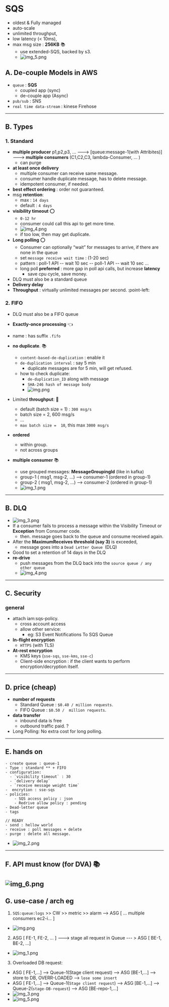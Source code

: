 # SQS 
- oldest & Fully managed  
- auto-scale
- unlimited throughput,  
- low latency (< 10ms), 
- max msg size : **256KB** :books:
  - use extended-SQS, backed by s3.
  - ![img_5.png](../99_img/dva/sqs/img_5.png)
  
## A. De-couple Models in AWS
  - `queue` :  **SQS** 
    - coupled app (sync) 
    - de-couple app (Async)
  - `pub/sub` : SNS
  - `real time data-stream` : kinese Firehose
---
## B. Types
### 1. Standard 
- **multiple producer** p1,p2,p3, ...  ---> [queue:message-1(with Attribites)] ---> **multiple consumers** (C1,C2,C3, lambda-Consumer, ... )
  - can purge 
- **at least once delivery**  
  - multiple consumer can receive same message.
  - consumer handle duplicate message, has to delete message.
  - idempotent consumer, if needed.
- **best effect ordering** : order not guaranteed.
- msg **retention**: 
  - max     : `14 days` 
  - default :  `4 days`
- **visibility timeout** :o:
  - `0-12 hr`
  - consumer could call this api to get more time.
  - ![img_4.png](../99_img/decouple/sqs/img_4.png)
  - if too low, then may get duplicate.
- **Long polling**  :o:
  - Consumer can optionally “wait” for messages to arrive, if there are none in the queue 
  - set `message receive wait time` : (1-20 sec)
  - pattern : poll-1 API -- wait 10 sec -- poll-1 API -- wait 10 sec ...
  - long poll **preferred** : more gap in poll api calls, but increase **latency**
    - save cpu cycle, save money.
- DLQ must also be a standard queue
- **Delivery delay**
-  **Throughput** : virtually unlimited messages per second. :point-left:

### 2. FIFO
- DLQ must also be a FIFO queue
- **Exactly-once processing** :point_left:
- name : has suffix `.fifo`
- **no duplicate**. :books:
  - `content-based-de-duplication` : enable it
  - `de-duplication interval` : say 5 min
    - duplicate messages are for 5 min, will get refused.
  - how to check duplicate:
    - `de-duplication_ID` along with message
    - `SHA-246 hash of message body`
    - ![img.png](../99_img/dva/sqs/v1/img.png)
- Limited **throughput**: :dart:
  - default (batch size = 1) : `300 msg/s`
  - batch size =  2, 600 msg/s
  - ...
  - `max batch size =  10`, this max `3000 msg/s` 

- **ordered**
  - within group.
  - not across groups
  
- **multiple consumer** :books:
  - use grouped messages: **MessageGroupingId** (like in kafka)
  - group-1 ( msg1, msg-2, ...) --> consumer-1 (ordered in group-1)
  - group-2 ( msg1, msg-2, ...) --> consumer-2 (ordered in group-1)
  - ![img_1.png](../99_img/dva/sqs/v1/img_1.png)
---
## B. DLQ
- ![img_3.png](../99_img/dva/sqs/img_3.png)
- If a consumer fails to process a message within the Visibility Timeout or **Exception** from Consumer code.
  - then. message goes back to the queue and consume received again.
- After the **MaximumReceives threshold (say 3)** is exceeded,
  - message goes into a `Dead Letter Queue `(DLQ)
- Good to set a retention of 14 days in the DLQ
- **re-drive** 
  - push messages from the DLQ back into the `source queue / any other queue`
  - ![img_4.png](../99_img/dva/sqs/img_4.png)
---
## C. Security 
### general
- attach iam:sqs-policy.
  - cross account access
  - allow other service: 
    - eg: S3 Event Notifications To SQS Queue
- **In-flight encryption** 
  - `HTTPS` (with TLS)
- **At-rest encryption** 
  - KMS keys (`sse-sqs`, `sse-kms`, `sse-c`)
  - Client-side encryption :  if the client wants to perform encryption/decryption itself.

---
## D. price (cheap)
- **number of requests** 
  - Standard Queue : `$0.40 / million requests`.
  - FIFO Queue : `$0.50 /  million requests`.
- **data transfer**
  - inbound data is free
  - outbound traffic paid. ?
- Long Polling: No extra cost for long polling.

---
## E. hands on
```
- create queue : queue-1
- Type : standard ** + FIFO
- configuration:
  - `visibility timeout` : 30
  - `delivery delay`
  - `receive message weight time`
-  encrytion : sse-sqs
- policies:
    - SQS access policy : json
    - Redrive allow policy : pending
- Dead-letter queue
- tags

// READY
- send : hellow world
- receive : poll messages + delete
- purge : delete all message.
```
- ![img_2.png](../99_img/decouple/sqs/img_2.png)

---
## F. API must know (for DVA) :books:
![img_6.png](../99_img/dva/sqs/img_6.png)
---
## G. use-case / arch eg
1. `SQS:queue:logs` >> CW >> metric >> alarm --> ASG [ ... multiple consumers ec2-i... ]
  - ![img.png](../99_img/decouple/sqs/img.png)
2. ASG [ FE-1, FE-2, ... ] ---> stage all request in Queue --- > ASG [ BE-1, BE-2, ...]
  - ![img_1.png](../99_img/decouple/sqs/img_1.png)
3. Overloaded DB request:
- ASG [ FE-1,...] --> Queue-1(Stage client request) --> ASG [BE-1,...] --> store to DB, OVERR-LOADED --> `lose some insert`
- ASG [ FE-1,...] --> Queue-1(`Stage client request`) --> ASG [BE-1,...] --> Queue-2(`stage-DB-request`) -->  ASG [BE-repo-1,...]
- ![img_3.png](../99_img/decouple/sqs/img_3.png)
- ![img_5.png](../99_img/decouple/sqs/img_5.png)

